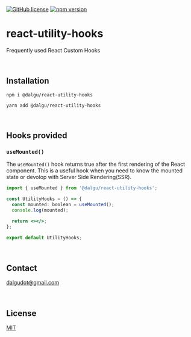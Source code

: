 [![GitHub license](https://img.shields.io/badge/license-MIT-blue.svg)](https://github.com/facebook/react/blob/main/LICENSE)
[![npm version](https://img.shields.io/npm/v/@dalgu/react-utility-hooks.svg)](https://www.npmjs.com/package/@dalgu/react-utility-hooks)

# react-utility-hooks

Frequently used React Custom Hooks

<br/>

## Installation

```
npm i @dalgu/react-utility-hooks
```

```
yarn add @dalgu/react-utility-hooks
```

<br/>

## Hooks provided

### `useMounted()`

The `useMounted()` hook returns true after the first rendering of the React component. This is a useful hook when you need to know the mounted state or devolop with Server Side Rendering(SSR).

```jsx
import { useMounted } from '@dalgu/react-utility-hooks';

const UtilityHooks = () => {
  const mounted: boolean = useMounted();
  console.log(mounted);

  return <></>;
};

export default UtilityHooks;
```

<br/>

## Contact

[dalgudot@gmail.com](mailto:dalgudot@gmail.com)

<br/>

## License

[MIT](https://github.com/dalgudot/react-toast/blob/main/LICENSE)
